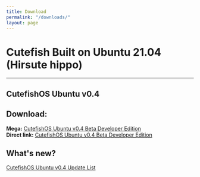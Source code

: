 ```yaml
---
title: Download
permalink: "/downloads/"
layout: page
---
```


# Cutefish Built on Ubuntu 21.04 (Hirsute hippo) 

---

## CutefishOS Ubuntu v0.4

## Download:
  **Mega:** [CutefishOS Ubuntu v0.4 Beta Developer Edition](https://bit.ly/3Dcyd7s)  
  **Direct link:** [CutefishOS Ubuntu v0.4 Beta Developer Edition](https://bit.ly/3k8k5U3)  

## What's new?
  [CutefishOS Ubuntu v0.4 Update List](https://cutefish-ubuntu.github.io/cutefishos-ubuntu-v0-dot-4/)
